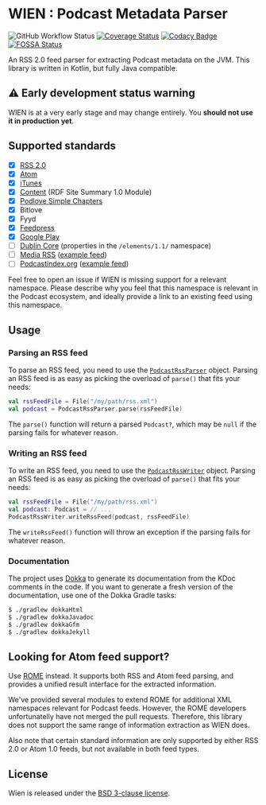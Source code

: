 # WIEN : Podcast Metadata Parser

![GitHub Workflow Status](https://img.shields.io/github/workflow/status/mpgirro/wien/Buildbot)
[![Coverage Status](https://coveralls.io/repos/github/mpgirro/wien/badge.svg?branch=master)](https://coveralls.io/github/mpgirro/wien?branch=master)
[![Codacy Badge](https://api.codacy.com/project/badge/Grade/66d3c5df2fbf4c9aaabe66e52a847cdd)](https://www.codacy.com/app/mpgirro/wien?utm_source=github.com&amp;utm_medium=referral&amp;utm_content=mpgirro/wien&amp;utm_campaign=Badge_Grade)
[![FOSSA Status](https://app.fossa.com/api/projects/git%2Bgithub.com%2Fmpgirro%2Fwien.svg?type=shield)](https://app.fossa.com/projects/git%2Bgithub.com%2Fmpgirro%2Fwien?ref=badge_shield)

An RSS 2.0 feed parser for extracting Podcast metadata on the JVM. This library is written in Kotlin, but fully Java compatible.

## ⚠️ Early development status warning

WIEN is at a very early stage and may change entirely. You __should not use it in production yet__.

## Supported standards

- [x] [RSS 2.0](http://www.rssboard.org/rss-2-0)
- [x] [Atom](https://tools.ietf.org/html/rfc4287)
- [x] [iTunes](https://help.apple.com/itc/podcasts_connect/#/itcb54353390)
- [x] [Content](http://web.resource.org/rss/1.0/modules/content/) (RDF Site Summary 1.0 Module)
- [x] [Podlove Simple Chapters](https://podlove.org/simple-chapters/)
- [x] Bitlove
- [x] Fyyd
- [x] [Feedpress](https://feed.press/xmlns)
- [x] [Google Play](https://developers.google.com/search/reference/podcast/rss-feed)
- [ ] [Dublin Core](http://purl.org/dc/elements/1.1/) (properties in the `/elements/1.1/` namespace)
- [ ] [Media RSS](http://www.rssboard.org/media-rss) ([example feed](https://gist.github.com/misener/7dd9b587b468aea1ae5a))
- [ ] [Podcastindex.org](https://github.com/Podcastindex-org/podcast-namespace) ([example feed](https://github.com/Podcastindex-org/podcast-namespace/blob/main/example.xml))

Feel free to open an issue if WIEN is missing support for a relevant namespace. Please describe why you feel that this namespace is relevant in the Podcast ecosystem, and ideally provide a link to an existing feed using this namespace.

## Usage

### Parsing an RSS feed

To parse an RSS feed, you need to use the [`PodcastRssParser`](src/main/kotlin/io/hemin/wien/PodcastRssParser.kt) object.
Parsing an RSS feed is as easy as picking the overload of `parse()` that fits your needs:

```kotlin
val rssFeedFile = File("/my/path/rss.xml")
val podcast = PodcastRssParser.parse(rssFeedFile)
```

The `parse()` function will return a parsed `Podcast?`, which may be `null` if the parsing fails for whatever reason.

### Writing an RSS feed

To write an RSS feed, you need to use the [`PodcastRssWriter`](src/main/kotlin/io/hemin/wien/PodcastRssWriter.kt) object.
Parsing an RSS feed is as easy as picking the overload of `parse()` that fits your needs:

```kotlin
val rssFeedFile = File("/my/path/rss.xml")
val podcast: Podcast = // ...
PodcastRssWriter.writeRssFeed(podcast, rssFeedFile)
```

The `writeRssFeed()` function will throw an exception if the parsing fails for whatever reason.

### Documentation

The project uses [Dokka](https://github.com/Kotlin/dokka) to generate its documentation from the KDoc comments in the code. If you want to generate a fresh version of the documentation, use one of the Dokka Gradle tasks:

```bash
$ ./gradlew dokkaHtml
$ ./gradlew dokkaJavadoc
$ ./gradlew dokkaGfm
$ ./gradlew dokkaJekyll
```

## Looking for Atom feed support?

Use [ROME](https://github.com/rometools/rome) instead. It supports both RSS and Atom feed parsing, and provides a unified result interface for the extracted information.

We've provided several modules to extend ROME for additional XML namespaces relevant for Podcast feeds. However, the ROME developers unfortunatelly have not merged the pull requests. Therefore, this library does not support the same range of information extraction as WIEN does.

Also note that certain standard information are only supported by either RSS 2.0 or Atom 1.0 feeds, but not available in both feed types.

## License

Wien is released under the [BSD 3-clause license](LICENSE).
